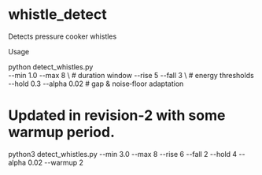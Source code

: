 # whistle_detect
Detects pressure cooker whistles

Usage

python detect_whistles.py \
    --min 1.0  --max 8        \  # duration window
    --rise 5   --fall 3       \  # energy thresholds
    --hold 0.3 --alpha 0.02      # gap & noise‑floor adaptation

# Updated in revision-2 with some warmup period.
python3 detect_whistles.py --min 3.0 --max 8 --rise 6 --fall 2 --hold 4 --alpha 0.02 --warmup 2

